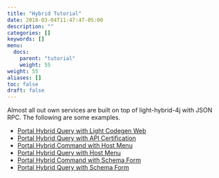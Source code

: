 ```yaml
---
title: "Hybrid Tutorial"
date: 2018-03-04T11:47:47-05:00
description: ""
categories: []
keywords: []
menu:
  docs:
    parent: "tutorial"
    weight: 55
weight: 55
aliases: []
toc: false
draft: false
---
```


Almost all out own services are built on top of light-hybrid-4j with JSON RPC. The following
are some examples.  

- [Portal Hybrid Query with Light Codegen Web](/tutorial/hybrid/codegen-web-portal/)
- [Portal Hybrid Query with API Certification](/tutorial/hybrid/certification-portal/)
- [Portal Hybrid Command with Host Menu](/tutorial/hybrid/host-menu-command-portal/)
- [Portal Hybrid Query with Host Menu](/tutorial/hybrid/host-menu-query-portal/)
- [Portal Hybrid Command with Schema Form](/tutorial/hybrid/schema-form-command-portal/)
- [Portal Hybrid Query with Schema Form](/tutorial/hybrid/schema-form-query-portal/)
